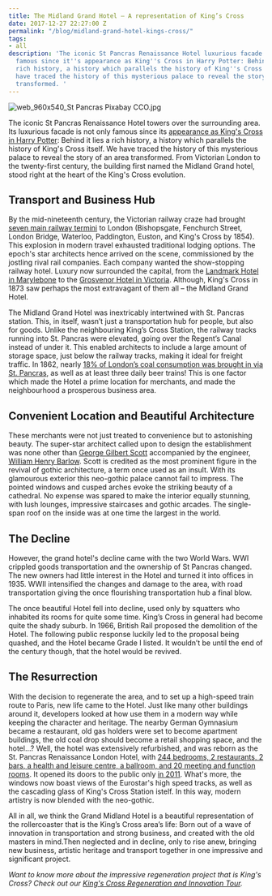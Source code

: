 ```yaml
---
title: The Midland Grand Hotel – A representation of King’s Cross
date: 2017-12-27 22:27:00 Z
permalink: "/blog/midland-grand-hotel-kings-cross/"
tags:
- all
description: 'The iconic St Pancras Renaissance Hotel luxurious facade is not only
  famous since it''s appearance as King''s Cross in Harry Potter: Behind it lies a
  rich history, a history which parallels the history of King''s Cross itself. We
  have traced the history of this mysterious palace to reveal the story of an area
  transformed. '
---
```


![web_960x540_St Pancras Pixabay CCO.jpg](/uploads/web_960x540_St%20Pancras%20Pixabay%20CCO.jpg)

The iconic St Pancras Renaissance Hotel towers over the surrounding area. Its luxurious facade is not only famous since its [appearance as King's Cross in Harry Potter](https://stpancras.com/art/st-pancras-on-film-and-tv): Behind it lies a rich history, a history which parallels the history of King's Cross itself. We have traced the history of this mysterious palace to reveal the story of an area transformed. From Victorian London to the twenty-first century, the building first named the Midland Grand hotel, stood right at the heart of the King's Cross evolution.

## Transport and Business Hub

By the mid-nineteenth century, the Victorian railway craze had brought [seven main railway termini](https://www.youtube.com/watch?v=c0bV6B0-dXM) to London (Bishopsgate, Fenchurch Street, London Bridge, Waterloo, Paddington, Euston, and King's Cross by 1854). This explosion in modern travel exhausted traditional lodging options. The epoch's star architects hence arrived on the scene, commissioned by the jostling rival rail companies. Each company wanted the show-stopping railway hotel. Luxury now surrounded the capital, from the [Landmark Hotel in Marylebone](https://www.landmarklondon.co.uk/en) to the [Grosvenor Hotel in Victoria](http://www.telegraph.co.uk/travel/destinations/europe/united-kingdom/england/london/central/victoria/hotels/the-grosvenor-hotel/). Although, King's Cross in 1873 saw perhaps the most extravagant of them all – the Midland Grand Hotel.

The Midland Grand Hotel was inextricably intertwined with St. Pancras station. This, in itself, wasn’t just a transportation hub for people, but also for goods. Unlike the neighbouring King’s Cross Station, the railway tracks running into St. Pancras were elevated, going over the Regent’s Canal instead of under it. This enabled architects to include a large amount of storage space, just below the railway tracks, making it ideal for freight traffic. In 1862, nearly [18% of London’s coal consumption was brought in via St. Pancras](https://stpancras.com/history/a-brief-history-of-st-pancras), as well as  at least three daily beer trains! This is one factor which made the Hotel a prime location for merchants, and made the neighbourhood a prosperous business area.

## Convenient Location and Beautiful Architecture

These merchants were not just treated to convenience but to astonishing beauty. The super-star architect called upon to design the establishment was none other than [George Gilbert Scott](http://www.vam.ac.uk/content/articles/s/sir-george-gilbert-scott/) accompanied by the engineer, [William Henry Barlow](https://www.networkrail.co.uk/who-we-are/our-history/eminent-engineers/william-henry-barlow/). Scott is credited as the most prominent figure in the revival of gothic architecture, a term once used as an insult. With its glamourous exterior this neo-gothic palace cannot fail to impress. The pointed windows and cusped arches evoke the striking beauty of a cathedral. No expense was spared to make the interior equally stunning, with lush lounges, impressive staircases and gothic arcades. The single-span roof on the inside was at one time the largest in the world.

## The Decline

However, the grand hotel's decline came with the two World Wars. WWI crippled goods transportation and the ownership of St Pancras changed. The new owners had little interest in the Hotel and turned it into offices in 1935. WWII intensified the changes and damage to the area, with road transportation giving the once flourishing transportation hub a final blow.

The once beautiful Hotel fell into decline, used only by squatters who inhabited its rooms for quite some time. King’s Cross in general had become quite the shady suburb. In 1966, British Rail proposed the demolition of the Hotel. The following public response luckily led to the proposal being quashed, and the Hotel became Grade I listed. It wouldn’t be until the end of the century though, that the hotel would be revived.

## The Resurrection

With the decision to regenerate the area, and to set up a high-speed train route to Paris, new life came to the Hotel. Just like many other buildings around it, developers looked at how use them in a modern way while keeping the character and heritage. The nearby German Gymnasium became a restaurant, old gas holders were set to become apartment buildings, the old coal drop should become a retail shopping space, and the hotel…? Well, the hotel was extensively refurbished, and was reborn as the St. Pancras Renaissance London Hotel, with [244 bedrooms, 2 restaurants, 2 bars, a health and leisure centre, a ballroom, and 20 meeting and function rooms](https://www.marriott.co.uk/hotels/travel/lonpr-st-pancras-renaissance-hotel-london/). It opened its doors to the public only [in 2011](https://en.wikipedia.org/wiki/St._Pancras_Renaissance_London_Hotel). What's more, the windows now boast views of the Eurostar's high speed tracks, as well as the cascading glass of King's Cross Station istelf. In this way, modern artistry is now blended with the neo-gothic.

All in all, we think the Grand Midland Hotel is a beautiful representation of the rollercoaster that is the King’s Cross area’s life: Born out of a wave of innovation in transportation and strong business, and created with the old masters in mind.Then neglected and in decline, only to rise anew, bringing new business, artistic heritage and transport together in one impressive and significant project.

*Want to know more about the impressive regeneration project that is King's Cross? Check out our [King's Cross Regeneration and Innovation Tour](https://www.insider-london.co.uk/tours/kings-cross-regeneration/).*
